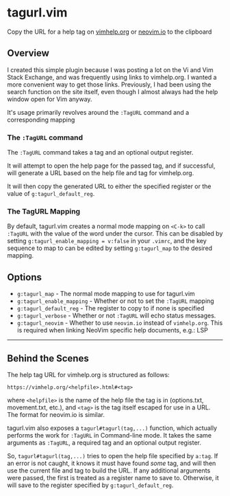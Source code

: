 # tagurl.vim
Copy the URL for a help tag on [vimhelp.org](https://www.vimhelp.org) or [neovim.io](https://neovim.io/doc/user/)
to the clipboard

## Overview
I created this simple plugin because I was posting a lot on the Vi and Vim Stack
Exchange, and was frequently using links to vimhelp.org. I wanted a more
convenient way to get those links. Previously, I had been using the search
function on the site itself, even though I almost always had the help window
open for Vim anyway.

It's usage primarily revolves around the `:TagURL` command and a corresponding
mapping

### The `:TagURL` command
The `:TagURL` command takes a tag and an optional output register.

It will attempt to open the help page for the passed tag, and if successful,
will generate a URL based on the help file and tag for vimhelp.org.

It will then copy the generated URL to either the specified register or the
value of `g:tagurl_default_reg`.

### The TagURL Mapping
By default, tagurl.vim creates a normal mode mapping on `<C-k>` to call
`:TagURL` with the value of the word under the cursor. This can be disabled by
setting `g:tagurl_enable_mapping = v:false` in your `.vimrc`, and the key
sequence to map to can be edited by setting `g:tagurl_map` to the desired
mapping.

## Options

- `g:tagurl_map`            - The normal mode mapping to use for tagurl.vim
- `g:tagurl_enable_mapping` - Whether or not to set the `:TagURL`  mapping
- `g:tagurl_default_reg`    - The register to copy to if none is specified
- `g:tagurl_verbose`        - Whether or not `:TagURL` will echo status messages.
- `g:tagurl_neovim`         - Whether to use `neovim.io` instead of `vimhelp.org`.
                              This is required when linking NeoVim specific help documents,
                              e.g.: LSP

---

## Behind the Scenes
The help tag URL for vimhelp.org is structured as follows:

    https://vimhelp.org/<helpfile>.html#<tag>

where `<helpfile>` is the name of the help file the tag is in (options.txt,
movement.txt, etc.), and `<tag>` is the tag itself escaped for use in a URL.
The format for neovim.io is similar.

tagurl.vim also exposes a `tagurl#tagurl(tag,...)` function, which actually performs
the work for `:TagURL` in Command-line mode. It takes the same arguments as
`:TagURL`, a required tag and an optional output register.

So, `tagurl#tagurl(tag,...)` tries to open the help file specified by `a:tag`.
If an error is not caught, it knows it must have found *some* tag, and will then
use the current file and tag to build the URL. If any additional arguments were
passed, the first is treated as a register name to save to. Otherwise, it will
save to the register specified by `g:tagurl_default_reg`.
